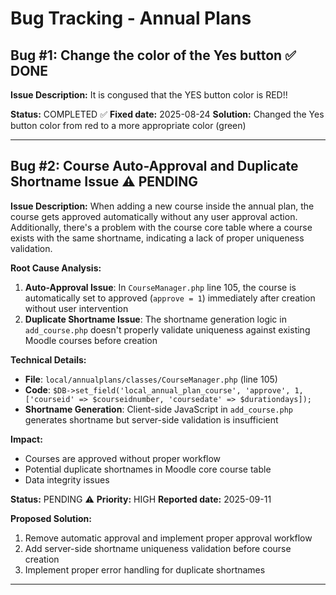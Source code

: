 # Bug Tracking - Annual Plans

## Bug #1: Change the color of the Yes button ✅ DONE

**Issue Description:**
It is congused that the YES button color is RED!!

**Status:** COMPLETED ✅
**Fixed date:** 2025-08-24
**Solution:** Changed the Yes button color from red to a more appropriate color (green)

---

## Bug #2: Course Auto-Approval and Duplicate Shortname Issue ⚠️ PENDING

**Issue Description:**
When adding a new course inside the annual plan, the course gets approved automatically without any user approval action. Additionally, there's a problem with the course core table where a course exists with the same shortname, indicating a lack of proper uniqueness validation.

**Root Cause Analysis:**
1. **Auto-Approval Issue**: In `CourseManager.php` line 105, the course is automatically set to approved (`approve = 1`) immediately after creation without user intervention
2. **Duplicate Shortname Issue**: The shortname generation logic in `add_course.php` doesn't properly validate uniqueness against existing Moodle courses before creation

**Technical Details:**
- **File**: `local/annualplans/classes/CourseManager.php` (line 105)
- **Code**: `$DB->set_field('local_annual_plan_course', 'approve', 1, ['courseid' => $courseidnumber, 'coursedate' => $durationdays]);`
- **Shortname Generation**: Client-side JavaScript in `add_course.php` generates shortname but server-side validation is insufficient

**Impact:**
- Courses are approved without proper workflow
- Potential duplicate shortnames in Moodle core course table
- Data integrity issues

**Status:** PENDING ⚠️
**Priority:** HIGH
**Reported date:** 2025-09-11

**Proposed Solution:**
1. Remove automatic approval and implement proper approval workflow
2. Add server-side shortname uniqueness validation before course creation
3. Implement proper error handling for duplicate shortnames

---
